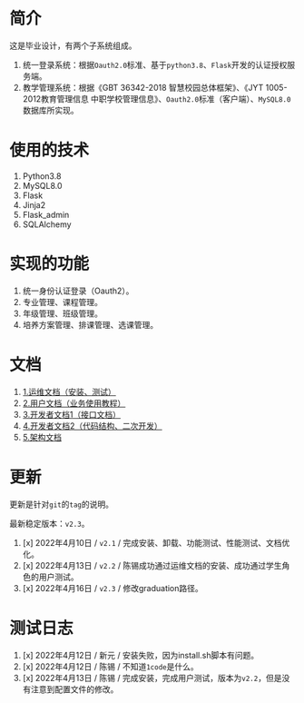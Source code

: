 # 简介

这是毕业设计，有两个子系统组成。

1. 统一登录系统：根据`Oauth2.0`标准、基于`python3.8`、`Flask`开发的认证授权服务端。
2. 教学管理系统：根据《GBT 36342-2018 智慧校园总体框架》、《JYT 1005-2012教育管理信息 中职学校管理信息》、`Oauth2.0`标准（客户端）、`MySQL8.0`数据库所实现。

# 使用的技术

1. Python3.8
2. MySQL8.0
3. Flask
4. Jinja2
5. Flask_admin
6. SQLAlchemy

# 实现的功能

1. 统一身份认证登录（Oauth2）。
2. 专业管理、课程管理。
3. 年级管理、班级管理。
4. 培养方案管理、排课管理、选课管理。

# 文档

1. [1.运维文档（安装、测试）](./0docs/1.运维文档（安装、测试）.md)
2. [2.用户文档（业务使用教程）](./0docs/2.用户文档（业务使用教程）.md)
3. [3.开发者文档1（接口文档）](./0docs/3.开发者文档1（接口文档）.md)
4. [4.开发者文档2（代码结构、二次开发）](./0docs/4.开发者文档2（代码结构、二次开发）.md)
5. [5.架构文档](./0docs/5.架构文档.md)

# 更新

更新是针对`git`的`tag`的说明。

最新稳定版本：`v2.3`。

1. [x] 2022年4月10日 / `v2.1` / 完成安装、卸载、功能测试、性能测试、文档优化。
2. [x] 2022年4月13日 / `v2.2` / 陈锡成功通过运维文档的安装、成功通过学生角色的用户测试。
3. [x] 2022年4月16日 / `v2.3` / 修改graduation路径。

# 测试日志

1. [x] 2022年4月12日 / 新元 / 安装失败，因为install.sh脚本有问题。
2. [x] 2022年4月12日 / 陈锡 / 不知道`1code`是什么。
3. [x] 2022年4月13日 / 陈锡 / 完成安装，完成用户测试，版本为`v2.2`，但是没有注意到配置文件的修改。
